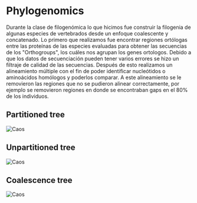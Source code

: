 # Phylogenomics

Durante la clase de filogenómica lo que hicimos fue construir la filogenia de algunas especies de vertebrados desde un enfoque coalescente y concatenado. Lo primero que realizamos fue encontrar regiones ortólogas entre las proteínas de las especies evaluadas para obtener las secuencias de los "Orthogroups", los cuáles nos agrupan los genes ortologos. Debido a que los datos de secuenciación pueden tener varios errores se hizo un filtraje de calidad de las secuencias. Después de esto realizamos un alineamiento múltiple con el fin de poder identificar nucleótidos o aminoácidos homólogos y poderlos comparar. A este alineamiento se le removieron las regiones que no se pudieron alinear correctamente, por ejemplo se removieron regiones en donde se encontraban gaps en el 80% de los individuos. 

## Partitioned tree
![Caos]()

## Unpartitioned tree
![Caos]()

## Coalescence tree
![Caos]()
